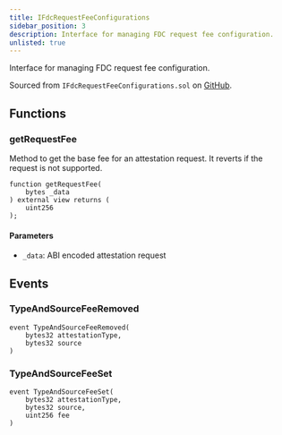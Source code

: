 ```yaml
---
title: IFdcRequestFeeConfigurations
sidebar_position: 3
description: Interface for managing FDC request fee configuration.
unlisted: true
---
```


Interface for managing FDC request fee configuration.

Sourced from `IFdcRequestFeeConfigurations.sol` on [GitHub](https://github.com/flare-foundation/flare-smart-contracts-v2/blob/main/contracts/userInterfaces/IFdcRequestFeeConfigurations.sol).

## Functions

### getRequestFee

Method to get the base fee for an attestation request. It reverts if the request is not supported.

```solidity
function getRequestFee(
    bytes _data
) external view returns (
    uint256
);
```

#### Parameters

- `_data`: ABI encoded attestation request

## Events

### TypeAndSourceFeeRemoved

```solidity
event TypeAndSourceFeeRemoved(
    bytes32 attestationType,
    bytes32 source
)
```

### TypeAndSourceFeeSet

```solidity
event TypeAndSourceFeeSet(
    bytes32 attestationType,
    bytes32 source,
    uint256 fee
)
```
